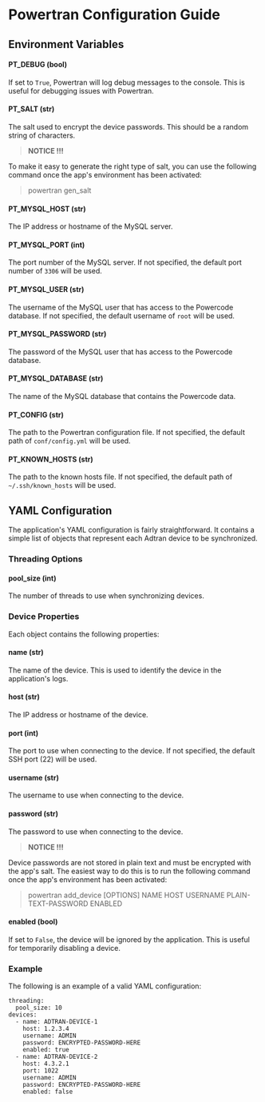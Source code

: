 # Powertran Configuration Guide

## Environment Variables

#### PT_DEBUG (bool)

If set to `True`, Powertran will log debug messages to the console. This is useful for debugging issues with Powertran.

#### PT_SALT (str)

The salt used to encrypt the device passwords. This should be a random string of characters.

> **NOTICE !!!**

To make it easy to generate the right type of salt, you can use the following command once the app's environment
has been activated:

> powertran gen_salt

#### PT_MYSQL_HOST (str)

The IP address or hostname of the MySQL server.

#### PT_MYSQL_PORT (int)

The port number of the MySQL server. If not specified, the default port number of `3306` will be used.

#### PT_MYSQL_USER (str)

The username of the MySQL user that has access to the Powercode database. If not specified, the default username
of `root` will be used.

#### PT_MYSQL_PASSWORD (str)

The password of the MySQL user that has access to the Powercode database.

#### PT_MYSQL_DATABASE (str)

The name of the MySQL database that contains the Powercode data.

#### PT_CONFIG (str)

The path to the Powertran configuration file. If not specified, the default path of `conf/config.yml` will be used.

#### PT_KNOWN_HOSTS (str)

The path to the known hosts file. If not specified, the default path of `~/.ssh/known_hosts` will be used.

## YAML Configuration

The application's YAML configuration is fairly straightforward. It contains a simple list of objects that represent each
Adtran device to be synchronized.

### Threading Options

#### pool_size (int)

The number of threads to use when synchronizing devices.

### Device Properties

Each object contains the following properties:

#### name (str)

The name of the device. This is used to identify the device in the application's logs.

#### host (str)

The IP address or hostname of the device.

#### port (int)

The port to use when connecting to the device. If not specified, the default SSH port (22) will be used.

#### username (str)

The username to use when connecting to the device.

#### password (str)

The password to use when connecting to the device.

> **NOTICE !!!**

Device passwords are not stored in plain text and must be encrypted with the app's salt. The easiest way to do this is
to run the following command once the app's environment has been activated:

> powertran add_device [OPTIONS] NAME HOST USERNAME PLAIN-TEXT-PASSWORD ENABLED

#### enabled (bool)

If set to `False`, the device will be ignored by the application. This is useful for temporarily disabling a device.

### Example

The following is an example of a valid YAML configuration:

```
threading:
  pool_size: 10
devices:
  - name: ADTRAN-DEVICE-1
    host: 1.2.3.4
    username: ADMIN
    password: ENCRYPTED-PASSWORD-HERE
    enabled: true
  - name: ADTRAN-DEVICE-2
    host: 4.3.2.1
    port: 1022
    username: ADMIN
    password: ENCRYPTED-PASSWORD-HERE
    enabled: false
```